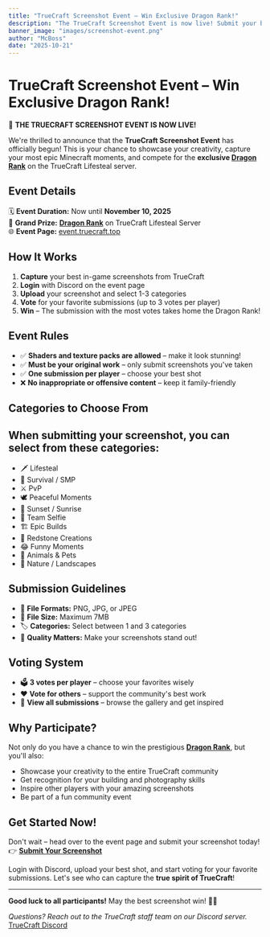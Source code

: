 ```yaml
---
title: "TrueCraft Screenshot Event – Win Exclusive Dragon Rank!"
description: "The TrueCraft Screenshot Event is now live! Submit your best Minecraft screenshots and vote for your favorites to win the Dragon Rank on our Lifesteal server."
banner_image: "images/screenshot-event.png"
author: "McBoss"
date: "2025-10-21"
---
```


# TrueCraft Screenshot Event – Win Exclusive Dragon Rank!

📸 **THE TRUECRAFT SCREENSHOT EVENT IS NOW LIVE!**

We're thrilled to announce that the **TrueCraft Screenshot Event** has officially begun! This is your chance to showcase your creativity, capture your most epic Minecraft moments, and compete for the **exclusive [Dragon Rank](https://knowledgebase.truecraft.top/page/Dragon)** on the TrueCraft Lifesteal server.

## Event Details

🗓️ **Event Duration:** Now until **November 10, 2025**  
🎁 **Grand Prize:** **[Dragon Rank](https://knowledgebase.truecraft.top/page/Dragon)** on TrueCraft Lifesteal Server  
🌐 **Event Page:** [event.truecraft.top](https://event.truecraft.top)

## How It Works

1. **Capture** your best in-game screenshots from TrueCraft
2. **Login** with Discord on the event page
3. **Upload** your screenshot and select 1-3 categories
4. **Vote** for your favorite submissions (up to 3 votes per player)
5. **Win** – The submission with the most votes takes home the Dragon Rank!

## Event Rules

- ✅ **Shaders and texture packs are allowed** – make it look stunning!
- ✅ **Must be your original work** – only submit screenshots you've taken
- ✅ **One submission per player** – choose your best shot
- ❌ **No inappropriate or offensive content** – keep it family-friendly

## Categories to Choose From

When submitting your screenshot, you can select from these categories:
- 
- 🗡️ Lifesteal
- 🏡 Survival / SMP
- ⚔️ PvP
- 🕊️ Peaceful Moments
- 🌅 Sunset / Sunrise
- 👥 Team Selfie
- 🏗️ Epic Builds
- 🔴 Redstone Creations
- 😂 Funny Moments
- 🐾 Animals & Pets
- 🌲 Nature / Landscapes

## Submission Guidelines

- 📁 **File Formats:** PNG, JPG, or JPEG
- 📏 **File Size:** Maximum 7MB
- 🏷️ **Categories:** Select between 1 and 3 categories
- 📸 **Quality Matters:** Make your screenshots stand out!

## Voting System

- 🗳️ **3 votes per player** – choose your favorites wisely
- ❤️ **Vote for others** – support the community's best work
- 👀 **View all submissions** – browse the gallery and get inspired

## Why Participate?

Not only do you have a chance to win the prestigious **[Dragon Rank](https://knowledgebase.truecraft.top/page/Dragon)**, but you'll also:
- Showcase your creativity to the entire TrueCraft community
- Get recognition for your building and photography skills
- Inspire other players with your amazing screenshots
- Be part of a fun community event

## Get Started Now!

Don't wait – head over to the event page and submit your screenshot today!  
👉 **[Submit Your Screenshot](https://event.truecraft.top/login)**

Login with Discord, upload your best shot, and start voting for your favorite submissions. Let's see who can capture the **true spirit of TrueCraft**!

---

**Good luck to all participants!** May the best screenshot win! 📸✨

*Questions? Reach out to the TrueCraft staff team on our Discord server.* [TrueCraft Discord](https://discord.truecraft.top/)
